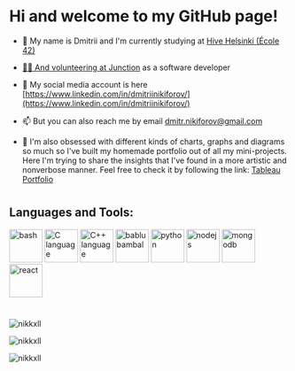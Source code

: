 <h1 align="left">Hi and welcome to my GitHub page!</h1>

- 🐝  My name is Dmitrii and I'm currently studying at <a href="https://www.hive.fi/en/">Hive Helsinki (École 42)
  
- 👨‍💻  And volunteering at <a href="https://www.hackjunction.com/">Junction</a> as a software developer
  
- 📱  My social media account is here [https://www.linkedin.com/in/dmitriinikiforov/](https://www.linkedin.com/in/dmitriinikiforov/)
  
- 📫  But you can also reach me by email dmitr.nikiforov@gmail.com
  
- 💼  I'm also obsessed with different kinds of charts, graphs and diagrams so much so I've built my homemade portfolio out of all my mini-projects. Here I'm trying to share the insights that I've found in a more artistic and nonverbose manner. Feel free to check it by following the link: <a href="https://public.tableau.com/app/profile/nikiforov.dmitrii/vizzes/">Tableau Portfolio</a>

#

<h2 align="left">Languages and Tools:</h2>

<p align='left'>
<img src="https://raw.githubusercontent.com/bablubambal/All_logo_and_pictures/1ac69ce5fbc389725f16f989fa53c62d6e1b4883/programming%20languages/bash.svg" alt="bash" height="60" width="60" />
<img src="https://raw.githubusercontent.com/bablubambal/All_logo_and_pictures/1ac69ce5fbc389725f16f989fa53c62d6e1b4883/programming%20languages/c.svg" alt="C language" height="60" width="60" />
<img src="https://raw.githubusercontent.com/bablubambal/All_logo_and_pictures/1ac69ce5fbc389725f16f989fa53c62d6e1b4883/programming%20languages/c%2B%2B.svg" alt="C++ language" height="60" width="60" /> 
<img src="https://raw.githubusercontent.com/bablubambal/All_logo_and_pictures/1ac69ce5fbc389725f16f989fa53c62d6e1b4883/programming%20languages/javascript.svg" alt="bablubambal" height="60" width="60" />
<img src="https://raw.githubusercontent.com/bablubambal/All_logo_and_pictures/1ac69ce5fbc389725f16f989fa53c62d6e1b4883/programming%20languages/python.svg" alt="python" height="60" width="60" />
<img src="https://raw.githubusercontent.com/bablubambal/All_logo_and_pictures/1ac69ce5fbc389725f16f989fa53c62d6e1b4883/frameworks/nodejs.svg" alt="nodejs" height="60" width="60" />
<img src="https://raw.githubusercontent.com/bablubambal/All_logo_and_pictures/1ac69ce5fbc389725f16f989fa53c62d6e1b4883/databases/mongodb.svg" alt="mongodb" height="60" width="60" /> 
<img src="https://raw.githubusercontent.com/bablubambal/All_logo_and_pictures/1ac69ce5fbc389725f16f989fa53c62d6e1b4883/frameworks/react.svg" alt="react" height="60" width="60" /> 
</p>

#

<div align="left">

<p><img align="center" src="https://github-readme-streak-stats.herokuapp.com/?user=nikkxll&theme=transparent" alt="nikkxll" /></p>

<p><img align="center" src="https://github-readme-stats.vercel.app/api?username=nikkxll&show_icons=true&locale=en&theme=transparent" alt="nikkxll" /></p>

<p><img align="center" src="https://github-readme-stats.vercel.app/api/top-langs?username=nikkxll&show_icons=true&locale=en&layout=compact&theme=transparent" alt="nikkxll"/></p>

</div>
